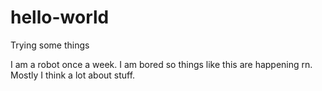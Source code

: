 # hello-world

Trying some things 

I am a robot once a week. I am bored so things like this are happening rn. 
Mostly I think a lot about stuff.
